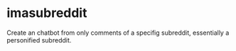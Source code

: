 # imasubreddit

Create an chatbot from only comments of a specifig subreddit, essentially a personified subreddit.